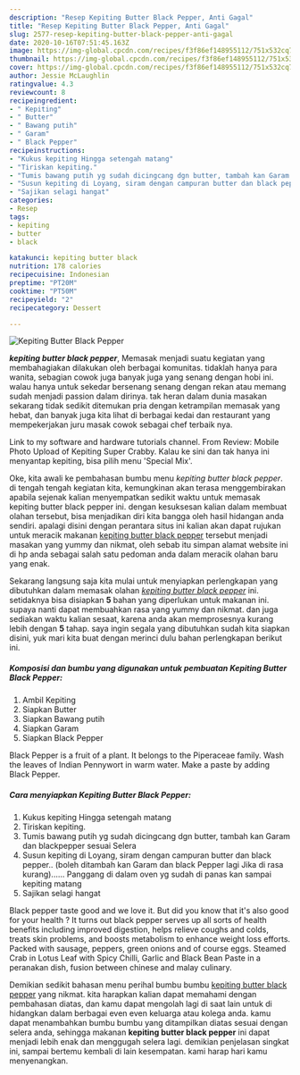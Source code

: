 ```yaml
---
description: "Resep Kepiting Butter Black Pepper, Anti Gagal"
title: "Resep Kepiting Butter Black Pepper, Anti Gagal"
slug: 2577-resep-kepiting-butter-black-pepper-anti-gagal
date: 2020-10-16T07:51:45.163Z
image: https://img-global.cpcdn.com/recipes/f3f86ef148955112/751x532cq70/kepiting-butter-black-pepper-foto-resep-utama.jpg
thumbnail: https://img-global.cpcdn.com/recipes/f3f86ef148955112/751x532cq70/kepiting-butter-black-pepper-foto-resep-utama.jpg
cover: https://img-global.cpcdn.com/recipes/f3f86ef148955112/751x532cq70/kepiting-butter-black-pepper-foto-resep-utama.jpg
author: Jessie McLaughlin
ratingvalue: 4.3
reviewcount: 8
recipeingredient:
- " Kepiting"
- " Butter"
- " Bawang putih"
- " Garam"
- " Black Pepper"
recipeinstructions:
- "Kukus kepiting Hingga setengah matang"
- "Tiriskan kepiting."
- "Tumis bawang putih yg sudah dicingcang dgn butter, tambah kan Garam dan blackpepper sesuai Selera"
- "Susun kepiting di Loyang, siram dengan campuran butter dan black pepper.. (boleh ditambah kan Garam dan black Pepper lagi Jika di rasa kurang)...... Panggang di dalam oven yg sudah di panas kan sampai kepiting matang"
- "Sajikan selagi hangat"
categories:
- Resep
tags:
- kepiting
- butter
- black

katakunci: kepiting butter black 
nutrition: 178 calories
recipecuisine: Indonesian
preptime: "PT20M"
cooktime: "PT50M"
recipeyield: "2"
recipecategory: Dessert

---
```



![Kepiting Butter Black Pepper](https://img-global.cpcdn.com/recipes/f3f86ef148955112/751x532cq70/kepiting-butter-black-pepper-foto-resep-utama.jpg)

<b><i>kepiting butter black pepper</i></b>, Memasak menjadi suatu kegiatan yang membahagiakan dilakukan oleh berbagai komunitas. tidaklah hanya para wanita, sebagian cowok juga banyak juga yang senang dengan hobi ini. walau hanya untuk sekedar bersenang senang dengan rekan atau memang sudah menjadi passion dalam dirinya. tak heran dalam dunia masakan sekarang tidak sedikit ditemukan pria dengan ketrampilan memasak yang hebat, dan banyak juga kita lihat di berbagai kedai dan restaurant yang mempekerjakan juru masak cowok sebagai chef terbaik nya.

Link to my software and hardware tutorials channel. From Review: Mobile Photo Upload of Kepiting Super Crabby. Kalau ke sini dan tak hanya ini menyantap kepiting, bisa pilih menu &#39;Special Mix&#39;.

Oke, kita awali ke pembahasan bumbu menu <i>kepiting butter black pepper</i>. di tengah tengah kegiatan kita, kemungkinan akan terasa menggembirakan apabila sejenak kalian menyempatkan sedikit waktu untuk memasak kepiting butter black pepper ini. dengan kesuksesan kalian dalam membuat olahan tersebut, bisa menjadikan diri kita bangga oleh hasil hidangan anda sendiri. apalagi disini dengan perantara situs ini kalian akan dapat rujukan untuk meracik makanan <u>kepiting butter black pepper</u> tersebut menjadi masakan yang yummy dan nikmat, oleh sebab itu simpan alamat website ini di hp anda sebagai salah satu pedoman anda dalam meracik olahan baru yang enak.


Sekarang langsung saja kita mulai untuk menyiapkan perlengkapan yang dibutuhkan dalam memasak olahan <u><i>kepiting butter black pepper</i></u> ini. setidaknya bisa disiapkan <b>5</b> bahan yang diperlukan untuk makanan ini. supaya nanti dapat membuahkan rasa yang yummy dan nikmat. dan juga sediakan waktu kalian sesaat, karena anda akan memprosesnya kurang lebih dengan <b>5</b> tahap. saya ingin segala yang dibutuhkan sudah kita siapkan disini, yuk mari kita buat dengan merinci dulu bahan perlengkapan berikut ini.

<!--inarticleads1-->

##### Komposisi dan bumbu yang digunakan untuk pembuatan Kepiting Butter Black Pepper:

1. Ambil  Kepiting
1. Siapkan  Butter
1. Siapkan  Bawang putih
1. Siapkan  Garam
1. Siapkan  Black Pepper


Black Pepper is a fruit of a plant. It belongs to the Piperaceae family. Wash the leaves of Indian Pennywort in warm water. Make a paste by adding Black Pepper. 

<!--inarticleads2-->

##### Cara menyiapkan Kepiting Butter Black Pepper:

1. Kukus kepiting Hingga setengah matang
1. Tiriskan kepiting.
1. Tumis bawang putih yg sudah dicingcang dgn butter, tambah kan Garam dan blackpepper sesuai Selera
1. Susun kepiting di Loyang, siram dengan campuran butter dan black pepper.. (boleh ditambah kan Garam dan black Pepper lagi Jika di rasa kurang)...... Panggang di dalam oven yg sudah di panas kan sampai kepiting matang
1. Sajikan selagi hangat


Black pepper taste good and we love it. But did you know that it&#39;s also good for your health ? It turns out black pepper serves up all sorts of health benefits including improved digestion, helps relieve coughs and colds, treats skin problems, and boosts metabolism to enhance weight loss efforts. Packed with sausage, peppers, green onions and of course eggs. Steamed Crab in Lotus Leaf with Spicy Chilli, Garlic and Black Bean Paste in a peranakan dish, fusion between chinese and malay culinary. 

Demikian sedikit bahasan menu perihal bumbu bumbu <u>kepiting butter black pepper</u> yang nikmat. kita harapkan kalian dapat memahami dengan pembahasan diatas, dan kamu dapat mengolah lagi di saat lain untuk di hidangkan dalam berbagai even even keluarga atau kolega anda. kamu dapat menambahkan bumbu bumbu yang ditampilkan diatas sesuai dengan selera anda, sehingga makanan <b>kepiting butter black pepper</b> ini dapat menjadi lebih enak dan menggugah selera lagi. demikian penjelasan singkat ini, sampai bertemu kembali di lain kesempatan. kami harap hari kamu menyenangkan.
